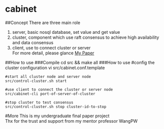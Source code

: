# cabinet
##Concept
There are three main role    
1. server, basic nosql database, set value and get value    
2. cluster, component which use raft consensus to achieve high availability and data consensus    
3. client, use to connect cluster or server    
For more detail, please glance [My Paper](/raw/master/基于Raft协议的分布式Nosql数据库集群实现.pdf)

##How to use
###Compile
    cd src && make all
###How to use 
    #config the cluster configuration
    vi src/cabinet.conf.template 

    #start all cluster node and server node
    src/control-cluster.sh start  

    #use client to connect the cluster or server node
    src/cabinet-cli port-of-server-of-cluster 

    #stop cluster to test consensus
    src/control-cluster.sh stop cluster-id-to-stop 

#More 
This is my undergraduate final paper project    
Thx for the trust and support from my mentor professor WangPW   